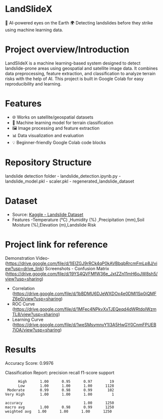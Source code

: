 # LandSlideX
🧠 AI-powered eyes on the Earth 🌍 Detecting landslides before they strike using machine learning data.
# Project overview/Introduction
LandSlideX is a machine learning-based system designed to detect landslide-prone areas using geospatial and satellite image data. 
It combines data preprocessing, feature extraction, and classification to analyze terrain risks with the help of AI.
This project is built in Google Colab for easy reproducibility and learning.
# Features
- 🌐 Works on satellite/geospatial datasets
- 🧠 Machine learning model for terrain classification
- 🖼️ Image processing and feature extraction
- 📊 Data visualization and evaluation
- 💡 Beginner-friendly Google Colab code blocks
# Repository Structure
   landslide detection folder
    - landslide_detection.ipynb.py
    - landslide_model.pkl
    -  scaler.pkl
    - regenerated_landslide_dataset
# Dataset
- Source: [Kaggle - Landslide Dataset](https://www.kaggle.com/datasets/sreeragunandha/landslide-prediction-dataset)
- Features -Temperature (°C) ,Humidity (%) ,Precipitation (mm),Soil Moisture (%),Elevation (m),Landslide Risk
# Project link for reference
 Demonstration Video- (https://drive.google.com/file/d/1IEIZGJ9rRCk4qP0kAVBbqbRrcmFmLp8J/view?usp=drive_link)
 Screenshots - Confusion Matrix (https://drive.google.com/file/d/19YS4QVFMfW36e_JxtZZn11mH6oJW8sh5/view?usp=sharing)
 - Correlation (https://drive.google.com/file/d/1bBDMU6DJeWXDOx4e0DMl1Sp0iQMFZ6e0/view?usp=sharing)
 - ROC Curve (https://drive.google.com/file/d/1MFec4NPkvXxTJEQeqd4dWRtdolWzmTL8/view?usp=sharing)
 - Learning Curve (https://drive.google.com/file/d/1weSMsymnyY1l3A5HwGY0CnmFPUEB7jOA/view?usp=sharing)
# Results
Accuracy Score: 0.9976

Classification Report:
               precision    recall  f1-score   support

          High      1.00      0.95      0.97        19
          Low       1.00      1.00      1.00      1128
     Moderate       0.99      0.98      0.99       102
    Very High       1.00      1.00      1.00         1

    accuracy                            1.00      1250
    macro avg       1.00      0.98      0.99      1250
    weighted avg   1.00      1.00      1.00      1250
